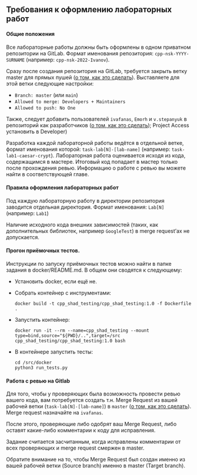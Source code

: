 ## Требования к оформлению лабораторных работ

#### Общие положения

Все лабораторные работы должны быть оформлены в одном приватном репозитории на GitLab. Формат именования репозитория: `cpp-nsk-YYYY-SURNAME` (например: `cpp-nsk-2022-Ivanov`).

Сразу после создания репозитория на GitLab, требуется закрыть ветку master для прямых пушей ([о том, как это сделать](https://docs.gitlab.com/ee/user/project/protected_branches.html)). Выставляете для этой ветки следующие настройки:

* `Branch: master` (или `main`)
* `Allowed to merge: Developers + Maintainers`
* `Allowed to push: No One`

Также, следует добавить пользователей `ivafanas`, `Emorh` и `v.stepanyuk` в репозиторий как разработчиков ([о том, как это сделать](https://docs.gitlab.com/ee/user/project/members/)); Project Access установить в Developer)

Разработка каждой лабораторной работы ведётся в отдельной ветке, формат именования которой: `task-lab[N]-[lab-name]` (например: `task-lab1-caesar-crypt`). Лабораторная работа оценивается исходя из кода, содержащимся в мастере. Итоговый код попадает в мастер только после прохождения ревью. Информацию о работе с ревью вы можете найти в соответствующей главе.

#### Правила оформления лабораторных работ

Под каждую лабораторную работу в директории репозитория заводится отдельная директория. Формат именования: `Lab[N]` (например: `Lab1`)

Наличие исходного кода внешних зависимостей (таких, как дополнительных библиотек, например `GoogleTest`) в merge request’ах не допускается.

#### Прогон приёмочных тестов.

Инструкции по запуску приёмочных тестов можно найти в папке задания в docker/README.md. В общем они сводятся к следующему:

* Установить docker, если ещё не.

* Собрать контейнер с инструментами:

  ```
  docker build -t cpp_shad_testing/cpp_shad_testing:1.0 -f Dockerfile .
  ```

* Запустить контейнер:

  ```
  docker run -it --rm --name=cpp_shad_testing --mount type=bind,source="${PWD}/..",target=/src cpp_shad_testing/cpp_shad_testing:1.0 bash
  ```

* В контейнере запустить тесты:

  ```
  cd /src/docker
  python3 run_tests.py
  ```

#### Работа с ревью на Gitlab

Для того, чтобы у проверяющих была возможность провести ревью вашего кода, вам потребуется создать т.н. Merge Request из вашей рабочей ветки (`task-lab[N]-[lab-name]`) в `master` ([о том, как это сделать](https://docs.gitlab.com/ee/gitlab-basics/add-merge-request.html)). Merge request назначайте на `ivafanas`.

После этого, проверяющие либо одобрят ваш Merge Request, либо оставят какие-либо комментарии к коду для исправления.

Задание считается засчитанным, когда исправлены комментарии от всех проверяющих и merge request смержен в master.

Обратите внимание на то, чтобы Merge Request был создан именно из вашей рабочей  ветки (Source branch) именно в master (Target branch).
